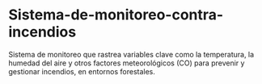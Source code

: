 # Sistema-de-monitoreo-contra-incendios
Sistema de monitoreo que rastrea variables clave como la temperatura, la humedad del aire y otros factores meteorológicos (CO) para prevenir y gestionar incendios, en entornos forestales.
